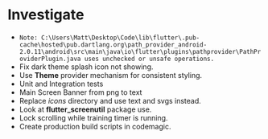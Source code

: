 # Investigate

- `Note: C:\Users\Matt\Desktop\Code\lib\flutter\.pub-cache\hosted\pub.dartlang.org\path_provider_android-2.0.11\android\src\main\java\io\flutter\plugins\pathprovider\PathProviderPlugin.java uses unchecked or unsafe operations.`
- Fix dark theme splash icon not showing.
- Use **Theme** provider mechanism for consistent styling.
- Unit and Integration tests
- Main Screen Banner from png to text
- Replace _icons_ directory and use text and svgs instead.
- Look at **flutter_screenutil** package use.
- Lock scrolling while training timer is running.
- Create production build scripts in codemagic.
